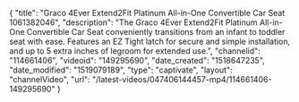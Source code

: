 {
    "title": "Graco 4Ever Extend2Fit Platinum All-in-One Convertible Car Seat 1061382046",
    "description": "The Graco 4Ever Extend2Fit Platinum All-in-One Convertible Car Seat conveniently transitions from an infant to toddler seat with ease. Features an EZ Tight latch for secure and simple installation, and up to 5 extra inches of legroom for extended use.",
    "channelid": "114661406",
    "videoid": "149295690",
    "date_created": "1518647235",
    "date_modified": "1519079189",
    "type": "captivate",
    "layout": "channelVideo",
    "url": "\/latest-videos\/047406144457-mp4\/114661406-149295690"
}